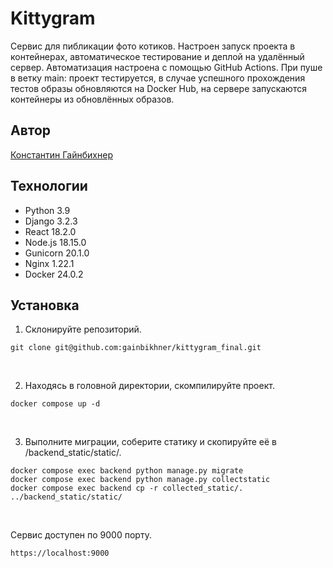 # Kittygram
Сервис для пибликации фото котиков. Настроен запуск проекта в контейнерах, автоматическое тестирование и деплой на удалённый сервер. Автоматизация настроена с помощью GitHub Actions. При пуше в ветку main: проект тестируется, в случае успешного прохождения тестов образы обновляются на Docker Hub, на сервере запускаются контейнеры из обновлённых образов.

## Автор
[Константин Гайнбихнер](https://github.com/gainbikhner)

## Технологии
- Python 3.9
- Django 3.2.3
- React 18.2.0
- Node.js 18.15.0
- Gunicorn 20.1.0
- Nginx 1.22.1
- Docker 24.0.2

## Установка
1. Склонируйте репозиторий.
```
git clone git@github.com:gainbikhner/kittygram_final.git
```
<br>

2. Находясь в головной директории, скомпилируйте проект.
```
docker compose up -d
```
<br>

3. Выполните миграции, соберите статику и скопируйте её в /backend_static/static/.
```
docker compose exec backend python manage.py migrate
docker compose exec backend python manage.py collectstatic
docker compose exec backend cp -r collected_static/. ../backend_static/static/
```
<br>

Сервис доступен по 9000 порту.
```
https://localhost:9000
```

